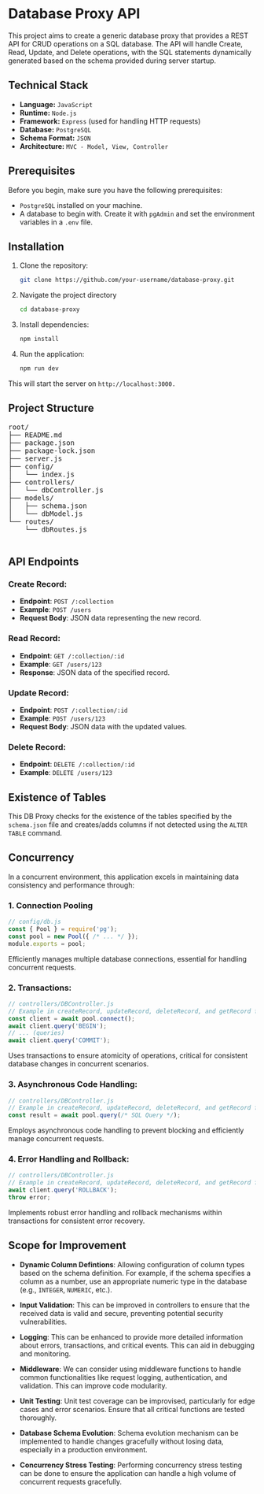 # Database Proxy API

This project aims to create a generic database proxy that provides a REST API for CRUD operations on a SQL database. The API will handle Create, Read, Update, and Delete operations, with the SQL statements dynamically generated based on the schema provided during server startup.

## Technical Stack

- **Language:** `JavaScript`
- **Runtime:** `Node.js`
- **Framework:** `Express` (used for handling HTTP requests)
- **Database:** `PostgreSQL`
- **Schema Format:** `JSON`
- **Architecture:** `MVC - Model, View, Controller`

## Prerequisites

Before you begin, make sure you have the following prerequisites:

- `PostgreSQL` installed on your machine.
- A database to begin with. Create it with `pgAdmin` and set the environment variables in a `.env` file.

## Installation

1. Clone the repository:

    ```bash
    git clone https://github.com/your-username/database-proxy.git
    ```

2. Navigate the project directory

    ```sh
    cd database-proxy
    ```

3. Install dependencies:

    ```sh
    npm install
    ```
4. Run the application:

    ```sh
    npm run dev
    ```
This will start the server on `http://localhost:3000.`

## Project Structure

<pre>
root/
├── README.md
├── package.json
├── package-lock.json
├── server.js
├── config/
│   └── index.js
├── controllers/
│   └── dbController.js
├── models/
│   ├── schema.json
│   └── dbModel.js
└── routes/
    └── dbRoutes.js

</pre>

## API Endpoints

### Create Record:
  - **Endpoint**: `POST /:collection`
  - **Example**: `POST /users`
  - **Request Body**: JSON data representing the new record.

### Read Record:
  - **Endpoint**: `GET /:collection/:id`
  - **Example**: `GET /users/123`
  - **Response**: JSON data of the specified record.

### Update Record:
  - **Endpoint**: `POST /:collection/:id`
  - **Example**: `POST /users/123`
  - **Request Body**: JSON data with the updated values.

### Delete Record:
  - **Endpoint**: `DELETE /:collection/:id`
  - **Example**: `DELETE /users/123`

## Existence of Tables

This DB Proxy checks for the existence of the tables specified by the `schema.json` file and creates/adds columns if not detected using the `ALTER TABLE` command.

## Concurrency

In a concurrent environment, this application excels in maintaining data consistency and performance through:

### 1. Connection Pooling

```js
// config/db.js
const { Pool } = require('pg');
const pool = new Pool({ /* ... */ });
module.exports = pool;
```

Efficiently manages multiple database connections, essential for handling concurrent requests.

### 2. Transactions:

```js
// controllers/DBController.js
// Example in createRecord, updateRecord, deleteRecord, and getRecord functions
const client = await pool.connect();
await client.query('BEGIN');
// ... (queries)
await client.query('COMMIT');
```
Uses transactions to ensure atomicity of operations, critical for consistent database changes in concurrent scenarios.

### 3. Asynchronous Code Handling:

```js
// controllers/DBController.js
// Example in createRecord, updateRecord, deleteRecord, and getRecord functions
const result = await pool.query(/* SQL Query */);
```
Employs asynchronous code handling to prevent blocking and efficiently manage concurrent requests.

### 4. Error Handling and Rollback:

```js
// controllers/DBController.js
// Example in createRecord, updateRecord, deleteRecord, and getRecord functions
await client.query('ROLLBACK');
throw error;
```
Implements robust error handling and rollback mechanisms within transactions for consistent error recovery.


## Scope for Improvement
- **Dynamic Column Defintions**: Allowing configuration of column types based on the schema definition. For example, if the schema specifies a column as a number, use an appropriate numeric type in the database (e.g., `INTEGER`, `NUMERIC`, etc.).

- **Input Validation**: This can be improved in controllers to ensure that the received data is valid and secure, preventing potential security vulnerabilities.

- **Logging**: This can be enhanced to provide more detailed information about errors, transactions, and critical events. This can aid in debugging and monitoring.

- **Middleware**: We can consider using middleware functions to handle common functionalities like request logging, authentication, and validation. This can improve code modularity.

- **Unit Testing**: Unit test coverage can be improvised, particularly for edge cases and error scenarios. Ensure that all critical functions are tested thoroughly.

- **Database Schema Evolution**: Schema evolution mechanism can be implemented to handle changes gracefully without losing data, especially in a production environment.

- **Concurrency Stress Testing**: Performing concurrency stress testing can be done to ensure the application can handle a high volume of concurrent requests gracefully.
